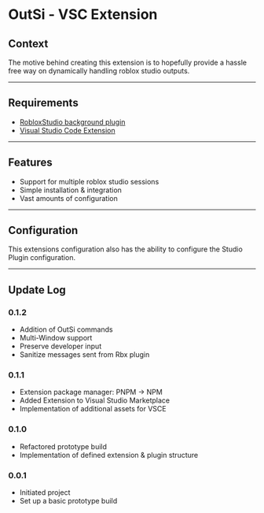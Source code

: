 # OutSi - VSC Extension

## Context

The motive behind creating this extension is to hopefully provide a hassle free way on dynamically handling roblox studio outputs. 

---
## Requirements

- [RobloxStudio background plugin](https://www.roblox.com/library/12095837247/OutSi-VSC-Studio-Output-Sync)
- [Visual Studio Code Extension](https://marketplace.visualstudio.com/items?itemName=AsyncMatrix.outsi)
---
## Features

- Support for multiple roblox studio sessions
- Simple installation & integration
- Vast amounts of configuration
---
## Configuration
This extensions configuration also has the ability to configure the Studio Plugin configuration. 

---
## Update Log

### 0.1.2
- Addition of OutSi commands
- Multi-Window support
- Preserve developer input
- Sanitize messages sent from Rbx plugin

### 0.1.1
- Extension package manager: PNPM -> NPM
- Added Extension to Visual Studio Marketplace
- Implementation of additional assets for VSCE

### 0.1.0
- Refactored prototype build
- Implementation of defined extension & plugin structure

### 0.0.1

- Initiated project
- Set up a basic prototype build